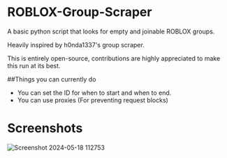 # ROBLOX-Group-Scraper

A basic python script that looks for empty and joinable ROBLOX groups.

Heavily inspired by h0nda1337's group scraper.

This is entirely open-source, contributions are highly appreciated to make this run at its best.

##Things you can currently do

- You can set the ID for when to start and when to end.
- You can use proxies (For preventing request blocks)

# Screenshots
![Screenshot 2024-05-18 112753](https://github.com/ymuuuun/ROBLOX-Group-Scraper/assets/170196194/424f554d-1ef0-4878-b2a6-e94783169929)

